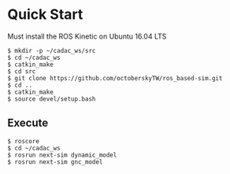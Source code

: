 # Quick Start
Must install the ROS Kinetic on Ubuntu 16.04 LTS 
```
$ mkdir -p ~/cadac_ws/src
$ cd ~/cadac_ws
$ catkin_make
$ cd src
$ git clone https://github.com/octoberskyTW/ros_based-sim.git
$ cd ..
$ catkin_make
$ source devel/setup.bash 

```
## Execute
```
$ roscore
$ cd ~/cadac_ws
$ rosrun next-sim dynamic_model
$ rosrun next-sim gnc_model
```

